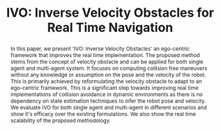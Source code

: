---
layout: project-page-new
title: "IVO: Inverse Velocity Obstacles for Real Time Navigation"
authors:
  - name: P. S. Naga Jyotish*
    sup: 1
  - name: Yash Goel*
    sup: 1
  - name: A. V. S. Sai Bhargav Kumar
    sup: 1
  - name: K. Madhava Krishna
    sup: 1
affiliations:
  - name: IIIT Hyderabad, India
    link: https://robotics.iiit.ac.in
    sup: 1
permalink: /publications/2019/Jyotish_IVO-Inverse-Velocity-Obstacles/
abstract: "In this paper, we present 'IVO: Inverse Velocity Obstacles' an ego-centric framework that improves the real time implementation. The proposed method stems from the concept of velocity obstacle and can be applied for both single agent and multi-agent system. It focuses on computing collision free maneuvers without any knowledge or assumption on the pose and the velocity of the robot. This is primarily achieved by reformulating the velocity obstacle to adapt to an ego-centric framework. This is a significant step towards improving real time implementations of collision avoidance in dynamic environments as there is no dependency on state estimation techniques to infer the robot pose and velocity. We evaluate IVO for both single agent and multi-agent in different scenarios and show it's efficacy over the existing formulations. We also show the real time scalability of the proposed methodology."
paper: https://arxiv.org/pdf/1905.01438
# iframe: https://www.youtube.com/embed/jhjskX4FQwA

---